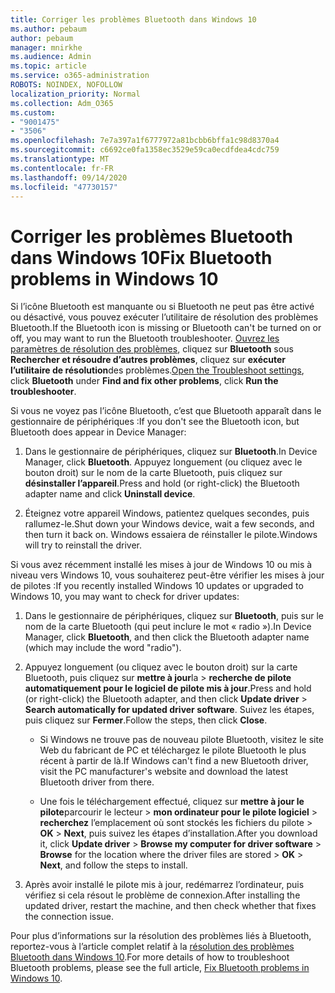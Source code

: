 ```yaml
---
title: Corriger les problèmes Bluetooth dans Windows 10
ms.author: pebaum
author: pebaum
manager: mnirkhe
ms.audience: Admin
ms.topic: article
ms.service: o365-administration
ROBOTS: NOINDEX, NOFOLLOW
localization_priority: Normal
ms.collection: Adm_O365
ms.custom:
- "9001475"
- "3506"
ms.openlocfilehash: 7e7a397a1f6777972a81bcbb6bffa1c98d8370a4
ms.sourcegitcommit: c6692ce0fa1358ec3529e59ca0ecdfdea4cdc759
ms.translationtype: MT
ms.contentlocale: fr-FR
ms.lasthandoff: 09/14/2020
ms.locfileid: "47730157"
---
```

# <a name="fix-bluetooth-problems-in-windows-10"></a><span data-ttu-id="4cc41-102">Corriger les problèmes Bluetooth dans Windows 10</span><span class="sxs-lookup"><span data-stu-id="4cc41-102">Fix Bluetooth problems in Windows 10</span></span>

<span data-ttu-id="4cc41-103">Si l’icône Bluetooth est manquante ou si Bluetooth ne peut pas être activé ou désactivé, vous pouvez exécuter l’utilitaire de résolution des problèmes Bluetooth.</span><span class="sxs-lookup"><span data-stu-id="4cc41-103">If the Bluetooth icon is missing or Bluetooth can't be turned on or off, you may want to run the Bluetooth troubleshooter.</span></span> <span data-ttu-id="4cc41-104">[Ouvrez les paramètres de résolution des problèmes](ms-settings:troubleshoot), cliquez sur **Bluetooth** sous **Rechercher et résoudre d’autres problèmes**, cliquez sur **exécuter l’utilitaire de résolution**des problèmes.</span><span class="sxs-lookup"><span data-stu-id="4cc41-104">[Open the Troubleshoot settings](ms-settings:troubleshoot), click **Bluetooth** under **Find and fix other problems**, click **Run the troubleshooter**.</span></span>

<span data-ttu-id="4cc41-105">Si vous ne voyez pas l’icône Bluetooth, c’est que Bluetooth apparaît dans le gestionnaire de périphériques :</span><span class="sxs-lookup"><span data-stu-id="4cc41-105">If you don't see the Bluetooth icon, but Bluetooth does appear in Device Manager:</span></span>

1. <span data-ttu-id="4cc41-106">Dans le gestionnaire de périphériques, cliquez sur **Bluetooth**.</span><span class="sxs-lookup"><span data-stu-id="4cc41-106">In Device Manager, click **Bluetooth**.</span></span> <span data-ttu-id="4cc41-107">Appuyez longuement (ou cliquez avec le bouton droit) sur le nom de la carte Bluetooth, puis cliquez sur **désinstaller l’appareil**.</span><span class="sxs-lookup"><span data-stu-id="4cc41-107">Press and hold (or right-click) the Bluetooth adapter name and click **Uninstall device**.</span></span>

2. <span data-ttu-id="4cc41-108">Éteignez votre appareil Windows, patientez quelques secondes, puis rallumez-le.</span><span class="sxs-lookup"><span data-stu-id="4cc41-108">Shut down your Windows device, wait a few seconds, and then turn it back on.</span></span> <span data-ttu-id="4cc41-109">Windows essaiera de réinstaller le pilote.</span><span class="sxs-lookup"><span data-stu-id="4cc41-109">Windows will try to reinstall the driver.</span></span>

<span data-ttu-id="4cc41-110">Si vous avez récemment installé les mises à jour de Windows 10 ou mis à niveau vers Windows 10, vous souhaiterez peut-être vérifier les mises à jour de pilotes :</span><span class="sxs-lookup"><span data-stu-id="4cc41-110">If you recently installed Windows 10 updates or upgraded to Windows 10, you may want to check for driver updates:</span></span>

1. <span data-ttu-id="4cc41-111">Dans le gestionnaire de périphériques, cliquez sur **Bluetooth**, puis sur le nom de la carte Bluetooth (qui peut inclure le mot « radio »).</span><span class="sxs-lookup"><span data-stu-id="4cc41-111">In Device Manager, click **Bluetooth**, and then click the Bluetooth adapter name (which may include the word "radio").</span></span>

2. <span data-ttu-id="4cc41-112">Appuyez longuement (ou cliquez avec le bouton droit) sur la carte Bluetooth, puis cliquez sur **mettre à jour**la  >  **recherche de pilote automatiquement pour le logiciel de pilote mis à jour**.</span><span class="sxs-lookup"><span data-stu-id="4cc41-112">Press and hold (or right-click) the Bluetooth adapter, and then click **Update driver** > **Search automatically for updated driver software**.</span></span> <span data-ttu-id="4cc41-113">Suivez les étapes, puis cliquez sur **Fermer**.</span><span class="sxs-lookup"><span data-stu-id="4cc41-113">Follow the steps, then click **Close**.</span></span>

      - <span data-ttu-id="4cc41-114">Si Windows ne trouve pas de nouveau pilote Bluetooth, visitez le site Web du fabricant de PC et téléchargez le pilote Bluetooth le plus récent à partir de là.</span><span class="sxs-lookup"><span data-stu-id="4cc41-114">If Windows can't find a new Bluetooth driver, visit the PC manufacturer's website and download the latest Bluetooth driver from there.</span></span>

    - <span data-ttu-id="4cc41-115">Une fois le téléchargement effectué, cliquez sur **mettre à jour le pilote**parcourir le lecteur  >  **mon ordinateur pour le pilote logiciel**  >  **recherchez** l’emplacement où sont stockés les fichiers du pilote > **OK**  >  **Next**, puis suivez les étapes d’installation.</span><span class="sxs-lookup"><span data-stu-id="4cc41-115">After you download it, click **Update driver** > **Browse my computer for driver software** > **Browse** for the location where the driver files are stored > **OK** > **Next**, and follow the steps to install.</span></span>

3. <span data-ttu-id="4cc41-116">Après avoir installé le pilote mis à jour, redémarrez l’ordinateur, puis vérifiez si cela résout le problème de connexion.</span><span class="sxs-lookup"><span data-stu-id="4cc41-116">After installing the updated driver, restart the machine, and then check whether that fixes the connection issue.</span></span>

<span data-ttu-id="4cc41-117">Pour plus d’informations sur la résolution des problèmes liés à Bluetooth, reportez-vous à l’article complet relatif à la [résolution des problèmes Bluetooth dans Windows 10](https://support.microsoft.com/help/14169/windows-10-fix-bluetooth-problems).</span><span class="sxs-lookup"><span data-stu-id="4cc41-117">For more details of how to troubleshoot Bluetooth problems, please see the full article, [Fix Bluetooth problems in Windows 10](https://support.microsoft.com/help/14169/windows-10-fix-bluetooth-problems).</span></span>
